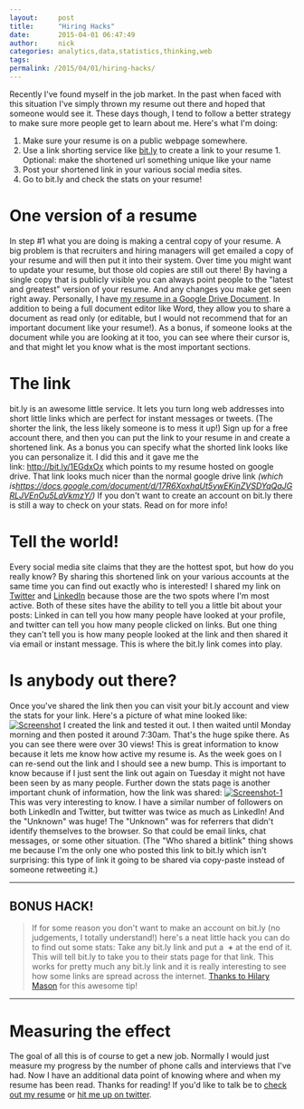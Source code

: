 ```yaml
---
layout:     post
title:      "Hiring Hacks"
date:       2015-04-01 06:47:49
author:     nick
categories: analytics,data,statistics,thinking,web
tags:  
permalink: /2015/04/01/hiring-hacks/
---
```

Recently I've found myself in the job market. In the past when faced with this situation I've simply thrown my resume out there and hoped that someone would see it. These days though, I tend to follow a better strategy to make sure more people get to learn about me. Here's what I'm doing: 

  1. Make sure your resume is on a public webpage somewhere.
  2. Use a link shorting service like [bit.ly](http://bit.ly) to create a link to your resume 
    1. Optional: make the shortened url something unique like your name
  3. Post your shortened link in your various social media sites.
  4. Go to bit.ly and check the stats on your resume!



# One version of a resume

In step #1 what you are doing is making a central copy of your resume. A big problem is that recruiters and hiring managers will get emailed a copy of your resume and will then put it into their system. Over time you might want to update your resume, but those old copies are still out there! By having a single copy that is publicly visible you can always point people to the "latest and greatest" version of your resume. And any changes you make get seen right away. Personally, I have [my resume in a Google Drive Document](http://bit.ly/1EGdxOx). In addition to being a full document editor like Word, they allow you to share a document as read only (or editable, but I would not recommend that for an important document like your resume!). As a bonus, if someone looks at the document while you are looking at it too, you can see where their cursor is, and that might let you know what is the most important sections. 

# The link

bit.ly is an awesome little service. It lets you turn long web addresses into short little links which are perfect for instant messages or tweets. (The shorter the link, the less likely someone is to mess it up!) Sign up for a free account there, and then you can put the link to your resume in and create a shortened link. As a bonus you can specify what the shorted link looks like you can personalize it. I did this and it gave me the link: <http://bit.ly/1EGdxOx> which points to my resume hosted on google drive. That link looks much nicer than the normal google drive link _(which is<https://docs.google.com/document/d/17R6XoxhaUt5ywEKinZVSDYqQaJGRLJVEnOu5LaVkmzY/>)_ If you don't want to create an account on bit.ly there is still a way to check on your stats. Read on for more info! 

# Tell the world!

Every social media site claims that they are the hottest spot, but how do you really know? By sharing this shortened link on your various accounts at the same time you can find out exactly who is interested! I shared my link on [Twitter](https://twitter.com/nloadholtes) and [LinkedIn](http://www.linkedin.com/in/nickloadholtes/en) because those are the two spots where I'm most active. Both of these sites have the ability to tell you a little bit about your posts: Linked in can tell you how many people have looked at your profile, and twitter can tell you how many people clicked on links. But one thing they can't tell you is how many people looked at the link and then shared it via email or instant message. This is where the bit.ly link comes into play. 

# Is anybody out there?

Once you've shared the link then you can visit your bit.ly account and view the stats for your link. Here's a picture of what mine looked like: [![Screenshot](/blog-imgs/uploads/2015/04/Screenshot-260x300.png)](/blog-imgs/uploads/2015/04/Screenshot.png) I created the link and tested it out. I then waited until Monday morning and then posted it around 7:30am. That's the huge spike there. As you can see there were over 30 views! This is great information to know because it lets me know how active my resume is. As the week goes on I can re-send out the link and I should see a new bump. This is important to know because if I just sent the link out again on Tuesday it might not have been seen by as many people. Further down the stats page is another important chunk of information, how the link was shared: [![Screenshot-1](/blog-imgs/uploads/2015/04/Screenshot-1-300x292.png)](/blog-imgs/uploads/2015/04/Screenshot-1.png) This was very interesting to know. I have a similar number of followers on both LinkedIn and Twitter, but twitter was twice as much as LinkedIn! And the "Unknown" was huge! The "Unknown" was for referrers that didn't identify themselves to the browser. So that could be email links, chat messages, or some other situation. (The "Who shared a bitlink" thing shows me because I'm the only one who posted this link to bit.ly which isn't surprising: this type of link it going to be shared via copy-paste instead of someone retweeting it.) 

* * *

## 

## BONUS HACK!

> If for some reason you don't want to make an account on bit.ly (no judgements, I totally understand!) here's a neat little hack you can do to find out some stats: Take any bit.ly link and put a  **+** at the end of it. This will tell bit.ly to take you to their stats page for that link. This works for pretty much any bit.ly link and it is really interesting to see how some links are spread across the internet. [Thanks to Hilary Mason](https://twitter.com/hmason) for this awesome tip!

* * *

## 

# Measuring the effect

The goal of all this is of course to get a new job. Normally I would just measure my progress by the number of phone calls and interviews that I've had. Now I have an additional data point of knowing where and when my resume has been read. Thanks for reading! If you'd like to talk be to [check out my resume](http://bit.ly/1EGdxOx) or [hit me up on twitter](https://twitter.com/nloadholtes).
